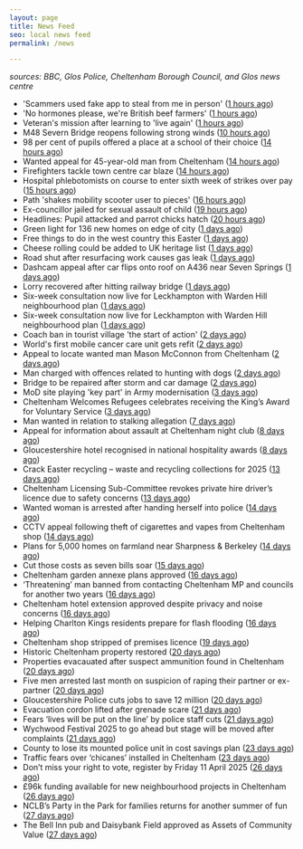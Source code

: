 ```yaml
---
layout: page
title: News Feed
seo: local news feed
permalink: /news

---
```


_sources: BBC, Glos Police, Cheltenham Borough Council, and Glos news centre_

<!-- news_marker starts -->
- 'Scammers used fake app to steal from me in person' ([1 hours ago](https://www.bbc.com/news/articles/cn05d58jwvdo))
- 'No hormones please, we're British beef farmers' ([1 hours ago](https://www.bbc.com/news/articles/cp31qqlq29vo))
- Veteran's mission after learning to 'live again' ([1 hours ago](https://www.bbc.com/news/articles/cn5xxn54zz6o))
- M48 Severn Bridge reopens following strong winds ([10 hours ago](https://www.bbc.com/news/articles/cq675yzqrveo))
- 98 per cent of pupils offered a place at a school of their choice ([14 hours ago](https://gloucesternewscentre.co.uk/98-per-cent-of-pupils-offered-a-place-at-a-school-of-their-choice/))
- Wanted appeal for 45-year-old man from Cheltenham ([14 hours ago](https://gloucesternewscentre.co.uk/wanted-appeal-for-45-year-old-man-from-cheltenham/))
- Firefighters tackle town centre car blaze ([14 hours ago](https://www.bbc.com/news/articles/cdjlzz2rj3xo))
- Hospital phlebotomists on course to enter sixth week of strikes over pay ([15 hours ago](https://gloucesternewscentre.co.uk/hospital-phlebotomists-on-course-to-enter-sixth-week-of-strikes-over-pay/))
- Path 'shakes mobility scooter user to pieces' ([16 hours ago](https://www.bbc.com/news/articles/cy70yxyy3ggo))
- Ex-councillor jailed for sexual assault of child ([19 hours ago](https://www.bbc.com/news/articles/cql6z67xl5qo))
- Headlines: Pupil attacked and parrot chicks hatch ([20 hours ago](https://www.bbc.com/news/articles/cd6j3j9qzy4o))
- Green light for 136 new homes on edge of city ([1 days ago](https://www.bbc.com/news/articles/c5y6lv77rw3o))
- Free things to do in the west country this Easter ([1 days ago](https://www.bbc.com/news/articles/c74nnn2w2vvo))
- Cheese rolling could be added to UK heritage list ([1 days ago](https://www.bbc.com/news/articles/czrv6z6z1k7o))
- Road shut after resurfacing work causes gas leak ([1 days ago](https://www.bbc.com/news/articles/cgkgr6z4474o))
- Dashcam appeal after car flips onto roof on A436 near Seven Springs ([1 days ago](https://gloucesternewscentre.co.uk/dashcam-appeal-after-car-flips-onto-roof-on-a436-near-seven-springs/))
- Lorry recovered after hitting railway bridge ([1 days ago](https://www.bbc.com/news/articles/cn9124x7p0do))
- Six-week consultation now live for Leckhampton with Warden Hill neighbourhood plan ([1 days ago](https://gloucesternewscentre.co.uk/six-week-consultation-now-live-for-leckhampton-with-warden-hill-neighbourhood-plan-2/))
- Six-week consultation now live for Leckhampton with Warden Hill neighbourhood plan ([1 days ago](https://www.cheltenham.gov.uk/news/article/3003/six-week_consultation_now_live_for_leckhampton_with_warden_hill_neighbourhood_plan))
- Coach ban in tourist village 'the start of action' ([2 days ago](https://www.bbc.com/news/articles/c5ylpr9vz83o))
- World's first mobile cancer care unit gets refit ([2 days ago](https://www.bbc.com/news/articles/c0kxx32pzpxo))
- Appeal to locate wanted man Mason McConnon from Cheltenham ([2 days ago](https://gloucesternewscentre.co.uk/appeal-to-locate-wanted-man-mason-mcconnon-from-cheltenham/))
- Man charged with offences related to hunting with dogs ([2 days ago](https://gloucesternewscentre.co.uk/man-charged-with-offences-related-to-hunting-with-dogs/))
- Bridge to be repaired after storm and car damage ([2 days ago](https://www.bbc.com/news/articles/cn4j7v4n43ko))
- MoD site playing 'key part' in Army modernisation ([3 days ago](https://www.bbc.com/news/articles/cwyn3ryydz7o))
- Cheltenham Welcomes Refugees celebrates receiving the King’s Award for Voluntary Service ([3 days ago](https://gloucesternewscentre.co.uk/cheltenham-welcomes-refugees-celebrates-receiving-the-kings-award-for-voluntary-service/))
- Man wanted in relation to stalking allegation ([7 days ago](https://gloucesternewscentre.co.uk/man-wanted-in-relation-to-stalking-allegation/))
- Appeal for information about assault at Cheltenham night club ([8 days ago](https://gloucesternewscentre.co.uk/appeal-for-information-about-assault-at-cheltenham-night-club/))
- Gloucestershire hotel recognised in national hospitality awards ([8 days ago](https://gloucesternewscentre.co.uk/gloucestershire-hotel-recognised-in-national-hospitality-awards/))
- Crack Easter recycling – waste and recycling collections for 2025 ([13 days ago](https://www.cheltenham.gov.uk/news/article/3002/crack_easter_recycling_%E2%80%93_waste_and_recycling_collections_for_2025))
- Cheltenham Licensing Sub-Committee revokes private hire driver’s licence due to safety concerns ([13 days ago](https://www.cheltenham.gov.uk/news/article/3001/cheltenham_licensing_sub-committee_revokes_private_hire_drivers_licence_due_to_safety_concerns))
- Wanted woman is arrested after handing herself into police ([14 days ago](https://gloucesternewscentre.co.uk/wanted-woman-is-arrested-after-handing-herself-into-police/))
- CCTV appeal following theft of cigarettes and vapes from Cheltenham shop ([14 days ago](https://gloucesternewscentre.co.uk/cctv-appeal-following-theft-of-cigarettes-and-vapes-from-cheltenham-shop/))
- Plans for 5,000 homes on farmland near Sharpness & Berkeley ([14 days ago](https://www.bbc.co.uk/sounds/play/p0l1v3k3))
- Cut those costs as seven bills soar ([15 days ago](https://www.bbc.co.uk/sounds/play/p0l1mstk))
- Cheltenham garden annexe plans approved ([16 days ago](https://gloucesternewscentre.co.uk/cheltenham-garden-annexe-plans-approved/))
- ‘Threatening’ man banned from contacting Cheltenham MP and councils for another two years ([16 days ago](https://gloucesternewscentre.co.uk/threatening-man-banned-from-contacting-cheltenham-mp-and-councils-for-another-two-years/))
- Cheltenham hotel extension approved despite privacy and noise concerns ([16 days ago](https://gloucesternewscentre.co.uk/cheltenham-hotel-extension-approved-despite-privacy-and-noise-concerns/))
- Helping Charlton Kings residents prepare for flash flooding ([16 days ago](https://www.cheltenham.gov.uk/news/article/3000/helping_charlton_kings_residents_prepare_for_flash_flooding))
- Cheltenham shop stripped of premises licence ([19 days ago](https://gloucesternewscentre.co.uk/cheltenham-shop-stripped-of-premises-licence/))
- Historic Cheltenham property restored ([20 days ago](https://gloucesternewscentre.co.uk/historic-cheltenham-property-restored/))
- Properties evacauated after suspect ammunition found in Cheltenham ([20 days ago](https://gloucesternewscentre.co.uk/propeties-evacauated-after-suspect-ammuintion-found-in-cheltenham/))
- Five men arrested last month on suspicion of raping their partner or ex-partner ([20 days ago](https://gloucesternewscentre.co.uk/five-men-arrested-last-month-on-suspicion-of-raping-their-partner-or-ex-partner/))
- Gloucestershire Police cuts jobs to save 12 million ([20 days ago](https://www.bbc.co.uk/sounds/play/p0l0mzhx))
- Evacuation cordon lifted after grenade scare ([21 days ago](https://gloucesternewscentre.co.uk/evacuation-cordon-lifted-after-grenade-scare/))
- Fears ‘lives will be put on the line’ by police staff cuts ([21 days ago](https://gloucesternewscentre.co.uk/fears-lives-will-be-put-on-the-line-by-police-staff-cuts/))
- Wychwood Festival 2025 to go ahead but stage will be moved after complaints ([21 days ago](https://gloucesternewscentre.co.uk/wychwood-festival-2025-to-go-ahead-but-stage-will-be-moved-after-complaints/))
- County to lose its mounted police unit in cost savings plan ([23 days ago](https://gloucesternewscentre.co.uk/county-to-lose-its-mounted-police-unit-in-cost-savings-plan/))
- Traffic fears over ‘chicanes’ installed in Cheltenham ([23 days ago](https://gloucesternewscentre.co.uk/traffic-fears-over-chicanes-installed-in-cheltenham/))
- Don’t miss your right to vote, register by Friday 11 April 2025 ([26 days ago](https://www.cheltenham.gov.uk/news/article/2999/dont_miss_your_right_to_vote_register_by_friday_11_april_2025))
- £96k funding available for new neighbourhood projects in Cheltenham ([26 days ago](https://www.cheltenham.gov.uk/news/article/2998/96k_funding_available_for_new_neighbourhood_projects_in_cheltenham))
- NCLB’s Party in the Park for families returns for another summer of fun ([27 days ago](https://www.cheltenham.gov.uk/news/article/2997/nclbs_party_in_the_park_for_families_returns_for_another_summer_of_fun))
- The Bell Inn pub and Daisybank Field approved as Assets of Community Value ([27 days ago](https://www.cheltenham.gov.uk/news/article/2996/the_bell_inn_pub_and_daisybank_field_approved_as_assets_of_community_value))

<!-- news_marker ends -->
